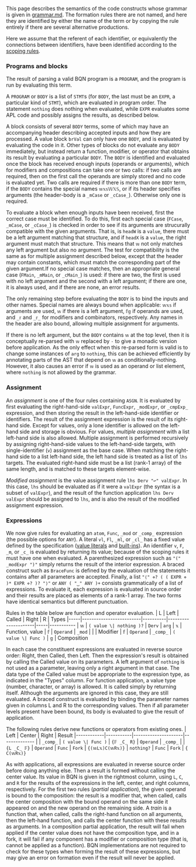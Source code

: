 This page describes the semantics of the code constructs whose grammar is given in [grammar.md](grammar.md). The formation rules there are not named, and here they are identified by either the name of the term or by copying the rule entirely if there are several alternative productions.

Here we assume that the referent of each identifier, or equivalently the connections between identifiers, have been identified according to the [scoping rules](scope.md).

### Programs and blocks

The result of parsing a valid BQN program is a `PROGRAM`, and the program is run by evaluating this term.

A `PROGRAM` or `BODY` is a list of `STMT`s (for `BODY`, the last must be an `EXPR`, a particular kind of `STMT`), which are evaluated in program order. The statement `nothing` does nothing when evaluated, while `EXPR` evaluates some APL code and possibly assigns the results, as described below.

A block consists of several `BODY` terms, some of which may have an accompanying header describing accepted inputs and how they are processed. A value block `brVal` can only have one `BODY`, and is evaluated by evaluating the code in it. Other types of blocks do not evaluate any `BODY` immediately, but instead return a function, modifier, or operator that obtains its result by evaluating a particular `BODY`. The `BODY` is identified and evaluated once the block has received enough inputs (operands or arguments), which for modifiers and compositions can take one or two calls: if two calls are required, then on the first call the operands are simply stored and no code is evaluated yet. Two calls are required if there is more than one `BODY` term, if the `BODY` contains the special names `𝕨𝕩𝕤𝕎𝕏𝕊`, or if its header specifies arguments (the header-body is a `_mCase` or `_cCase_`). Otherwise only one is required.

To evaluate a block when enough inputs have been received, first the correct case must be identified. To do this, first each special case (`FCase`, `_mCase`, or `_cCase_`) is checked in order to see if its arguments are strucurally compatible with the given arguments. That is, is `headW` is a `value`, there must be a left argument matching that structure, and if `headX` is a `value`, the right argument must match that structure. This means that `𝕨` not only matches any left argument but also no argument. The test for compatibility is the same as for multiple assignment described below, except that the header may contain constants, which must match the corresponding part of the given argument.If no special case matches, then an appropriate general case (`FMain`, `_mMain`, or `_cMain_`) is used: if there are two, the first is used with no left argument and the second with a left argument; if there are one, it is always used, and if there are none, an error results.

The only remaining step before evaluating the `BODY` is to bind the inputs and other names. Special names are always bound when applicable: `𝕨𝕩𝕤` if arguments are used, `𝕨` if there is a left argument, `𝕗𝕘` if operands are used, and `_𝕣` and `_𝕣_` for modifiers and combinators, respectively. Any names in the header are also bound, allowing multiple assignment for arguments.

If there is no left argument, but the `BODY` contains `𝕨` at the top level, then it is conceptually re-parsed with `𝕨` replaced by `·` to give a monadic version before application. As the only effect when this re-parsed form is valid is to change some instances of `arg` to `nothing`, this can be achieved efficiently by annotating parts of the AST that depend on `𝕨` as conditionally-nothing. However, it also causes an error if `𝕨` is used as an operand or list element, where `nothing` is not allowed by the grammar.

### Assignment

An *assignment* is one of the four rules containing `ASGN`. It is evaluated by first evaluating the right-hand-side `valExpr`, `FuncExpr`, `_modExpr`, or `_cmpExp_` expression, and then storing the result in the left-hand-side identifier or identifiers. The result of the assignment expression is the result of its right-hand side. Except for values, only a lone identifier is allowed on the left-hand side and storage is obvious. For values, *multiple assignment* with a list left-hand side is also allowed. Multiple assignment is performed recursively by assigning right-hand-side values to the left-hand-side targets, with single-identifier (`v`) assignment as the base case. When matching the right-hand side to a list left-hand side, the left hand side is treated as a list of `lhs` targets. The evaluated right-hand side must be a list (rank-1 array) of the same length, and is matched to these targets element-wise.

*Modified assignment* is the value assignment rule `lhs Derv "↩" valExpr`. In this case, `lhs` should be evaluated as if it were a `valExpr` (the syntax is a subset of `valExpr`), and the result of the function application `lhs Derv valExpr` should be assigned to `lhs`, and is also the result of the modified assignment expression.

### Expressions

We now give rules for evaluating an `atom`, `Func`, `_mod` or `_comp_` expression (the possible options for `ANY`). A literal `vl`, `Fl`, `_ml`, or `_cl_` has a fixed value defined by the specification ([value literals](literal.md) and [built-ins](primitive.md)). An identifier `v`, `F`, `_m`, or `_c_` is evaluated by returning its value; because of the scoping rules it must have one when evaluated. A parenthesized expression such as `"(" _modExpr ")"` simply returns the result of the interior expression. A braced construct such as `BraceFunc` is defined by the evaluation of the statements it contains after all parameters are accepted. Finally, a list `"⟨" ⋄? ( ( EXPR ⋄ )* EXPR ⋄? )? "⟩"` or `ANY ( "‿" ANY )+` consists grammatically of a list of expressions. To evaluate it, each expression is evaluated in source order and their results are placed as elements of a rank-1 array. The two forms have identical semantics but different punctuation.

Rules in the table below are function and operator evaluation.
|  L  | Left                    | Called   | Right               |  R  | Types
|-----|-------------------------|----------|---------------------|-----|-----------
| `𝕨` | `( value \| nothing )?` | `Derv`   | `arg`               | `𝕩` | Function, value
| `𝕗` | `Operand`               | `_mod`   |                     |     | Modifier
| `𝕗` | `Operand`               | `_comp_` | `( value \| Func )` | `𝕘` | Composition

In each case the constituent expressions are evaluated in reverse source order: Right, then Called, then Left. Then the expression's result is obtained by calling the Called value on its parameters. A left argument of `nothing` is not used as a parameter, leaving only a right argument in that case. The data type of the Called value must be appropriate to the expression type, as indicated in the "Types" column. For function application, a value type (number, character, or array) is allowed. It is called simply by returning itself. Although the arguments are ignored in this case, they are still evaluated. A braced construct is evaluated by binding the parameter names given in columns L and R to the corresponding values. Then if all parameter levels present have been bound, its body is evaluated to give the result of application.

The following rules derive new functions or operators from existing ones.
| Left       | Center    | Right               | Result
|------------|-----------|---------------------|--------------
|            | `_comp_`  | `( value \| Func )` | `{𝔽 _C_ R}`
| `Operand`  | `_comp_`  |                     | `{L _C_ 𝔽}`
| `Operand`  |  `Func`   | `Fork`              | `{(𝕨L𝕩)C(𝕨R𝕩)}`
| `nothing?` |  `Func`   | `Fork`              | `{     C(𝕨R𝕩)}`

As with applications, all expressions are evaluated in reverse source order before doing anything else. Then a result is formed without calling the center value. Its value in BQN is given in the rightmost column, using `L`, `C`, and `R` for the results of the expressions in the left, center, and right columns, respectively. For the first two rules (*partial application*), the given operand is bound to the composition: the result is a modifier that, when called, calls the center composition with the bound operand on the same side it appeared on and the new operand on the remaining side. A *train* is a function that, when called, calls the right-hand function on all arguments, then the left-hand function, and calls the center function with these results as arguments. In a composition partial application, the result will fail when applied if the center value does not have the composition type, and in a fork, it will fail if any component has a modifier or composition type (that is, cannot be applied as a function). BQN implementations are not required to check for these types when forming the result of these expressions, but may give an error on formation even if the result will never be applied.
